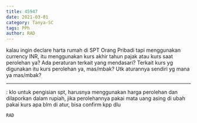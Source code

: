 ```yaml
---
title: 45947
date: 2021-03-01
category: Tanya-SC
tags: PPh
author: RAD
---
```


kalau ingin declare harta rumah di SPT Orang Pribadi tapi menggunakan currency INR, itu menggunakan kurs akhir tahun pajak atau kurs saat perolehan ya? Ada peraturan terkait yang mendasari? Terkait kurs yg digunakan itu kurs perolehan ya, mas/mbak? Utk aturannya sendiri yg mana ya mas/mbak?

---

: klo untuk pengisian spt, harusnya menggunakan harga perolehan dan dilaporkan dalam rupiah, jika perolehannya pakai mata uang asing di ubah pakai kurs apa blm di atur, bisa confirm kpp dlu

`RAD`
